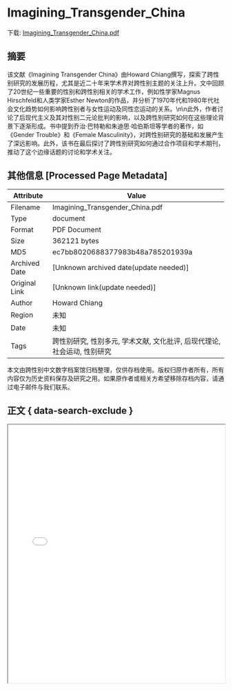 # Imagining_Transgender_China

<!-- tcd_download_link -->
下载: [Imagining_Transgender_China.pdf](Imagining_Transgender_China.pdf)
<!-- tcd_download_link_end -->

## 摘要

<!-- tcd_abstract -->
该文献《Imagining Transgender China》由Howard Chiang撰写，探索了跨性别研究的发展历程，尤其是近二十年来学术界对跨性别主题的关注上升。文中回顾了20世纪一些重要的性别和跨性别相关的学术工作，例如性学家Magnus Hirschfeld和人类学家Esther Newton的作品，并分析了1970年代和1980年代社会文化趋势如何影响跨性别者与女性运动及同性恋运动的关系。\n\n此外，作者讨论了后现代主义及其对性别二元论批判的影响，以及跨性别研究如何在这些理论背景下逐渐形成。书中提到乔治·巴特勒和朱迪思·哈伯斯坦等学者的著作，如《Gender Trouble》和《Female Masculinity》，对跨性别研究的基础和发展产生了深远影响。此外，该书在最后探讨了跨性别研究如何通过合作项目和学术期刊，推动了这个边缘话题的讨论和学术关注。

<!-- tcd_abstract_end -->

## 其他信息 [Processed Page Metadata]

| Attribute       | Value                                  |
|-----------------|----------------------------------------|
| Filename        | Imagining_Transgender_China.pdf                             |
| Type            | document                                 |
| Format          | PDF Document                               |
| Size            | 362121 bytes                           |
| MD5             | ec7bb8020688377983b48a785201939a                                  |
| Archived Date   | [Unknown archived date(update needed)]                             |
| Original Link   | [Unknown link(update needed)]                         |
| Author          | Howard Chiang                               |
| Region          | 未知                               |
| Date            | 未知                                 |
| Tags            | 跨性别研究, 性别多元, 学术文献, 文化批评, 后现代理论, 社会运动, 性别研究                                 |

本文由跨性别中文数字档案馆归档整理，仅供存档使用。版权归原作者所有，所有内容仅为历史资料保存及研究之用。如果原作者或相关方希望移除存档内容，请通过电子邮件与我们联系。

## 正文 { data-search-exclude }

<!-- tcd_main_text -->
<iframe src="../Imagining_Transgender_China.pdf" width="100%" height="600px">
    <p>无法显示PDF，请下载查看。</p>
</iframe>
<!-- tcd_main_text_end -->

